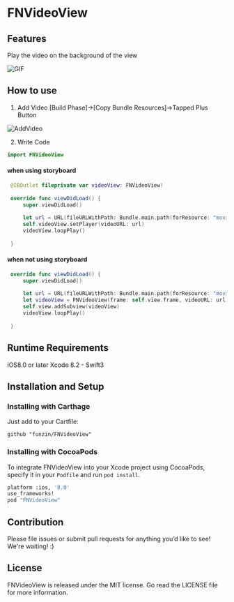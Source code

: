 # FNVideoView

## Features
Play the video on the background of the view

![GIF](https://github.com/funzin/FNVideoView/blob/develop/Screenshot/demo.gif)

## How to use
1. Add Video
[Build Phase]→[Copy Bundle Resources]→Tapped Plus Button

![AddVideo](https://github.com/funzin/FNVideoView/blob/develop/Screenshot/AddVideo.png)


2. Write Code
```Swift
import FNVideoView
```
   #### when using storyboard
   ```Swift
    @IBOutlet fileprivate var videoView: FNVideoView!
    
    override func viewDidLoad() {
        super.viewDidLoad()
        
        let url = URL(fileURLWithPath: Bundle.main.path(forResource: "movie", ofType: "mp4")!)
        self.videoView.setPlayer(videoURL: url)
        videoView.loopPlay()
        
    }
   ```
  
   #### when not using storyboard
   ```Swift
    override func viewDidLoad() {
        super.viewDidLoad()
        
        let url = URL(fileURLWithPath: Bundle.main.path(forResource: "movie", ofType: "mp4")!)
        let videoView = FNVideoView(frame: self.view.frame, videoURL: url)
        self.view.addSubview(videoView)
        videoView.loopPlay()
        
    }
   ```
  
## Runtime Requirements
iOS8.0 or later
Xcode 8.2 - Swift3
## Installation and Setup
### Installing with Carthage

Just add to your Cartfile:

```ogdl
github "funzin/FNVideoView"
```

### Installing with CocoaPods


To integrate FNVideoView into your Xcode project using CocoaPods, specify it in your `Podfile` and run `pod install`.
```bash
platform :ios, '8.0'
use_frameworks!
pod "FNVideoView"
```

## Contribution

Please file issues or submit pull requests for anything you’d like to see! We're waiting! :)

## License
FNVideoView is released under the MIT license. Go read the LICENSE file for more information.

